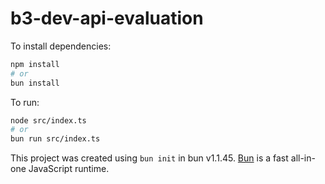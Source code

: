 # b3-dev-api-evaluation

To install dependencies:

```bash
npm install
# or
bun install
```

To run:

```bash
node src/index.ts
# or
bun run src/index.ts
```

This project was created using `bun init` in bun v1.1.45. [Bun](https://bun.sh) is a fast all-in-one JavaScript runtime.
